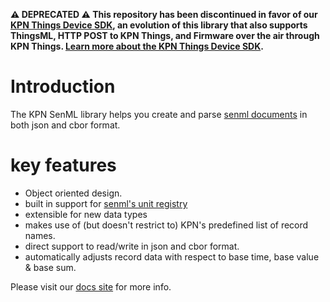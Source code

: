 **:warning: DEPRECATED :warning: This repository has been discontinued in favor of our [KPN Things Device SDK](https://github.com/kpn-iot/thingsml-c-library), an evolution of this library that also supports ThingsML, HTTP POST to KPN Things, and Firmware over the air through KPN Things. [Learn more about the KPN Things Device SDK](https://docs.kpnthings.com/dm/devices/sdk).**

# Introduction

The KPN SenML library helps you create and parse [senml documents](https://tools.ietf.org/html/draft-ietf-core-senml-13)
in both json and cbor format.

# key features

- Object oriented design.
- built in support for [senml's unit registry](https://tools.ietf.org/html/draft-ietf-core-senml-12#section-12.1)
- extensible for new data types
- makes use of (but doesn't restrict to) KPN's predefined list of record names.
- direct support to read/write in json and cbor format.
- automatically adjusts record data with respect to base time, base value & base sum.

Please visit our [docs site](https://kpn-iot.github.io/senml-c-library) for more info.

